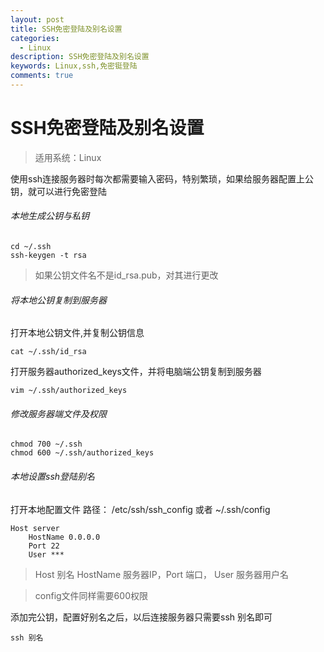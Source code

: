 ```yaml
---
layout: post
title: SSH免密登陆及别名设置
categories:
  - Linux
description: SSH免密登陆及别名设置
keywords: Linux,ssh,免密铤登陆
comments: true
---
```



# SSH免密登陆及别名设置
> 适用系统：Linux

使用ssh连接服务器时每次都需要输入密码，特别繁琐，如果给服务器配置上公钥，就可以进行免密登陆
###### 本地生成公钥与私钥
```
cd ~/.ssh
ssh-keygen -t rsa
```
>如果公钥文件名不是id_rsa.pub，对其进行更改

###### 将本地公钥复制到服务器
打开本地公钥文件,并复制公钥信息

```
cat ~/.ssh/id_rsa
```
打开服务器authorized_keys文件，并将电脑端公钥复制到服务器
```
vim ~/.ssh/authorized_keys
```

###### 修改服务器端文件及权限
```
chmod 700 ~/.ssh
chmod 600 ~/.ssh/authorized_keys
```
###### 本地设置ssh登陆别名
打开本地配置文件
路径： /etc/ssh/ssh_config 或者 ~/.ssh/config
```
Host server
    HostName 0.0.0.0
    Port 22
    User ***
```
> Host 别名 HostName 服务器IP，Port 端口， User 服务器用户名

> config文件同样需要600权限

添加完公钥，配置好别名之后，以后连接服务器只需要ssh 别名即可
```
ssh 别名
```











